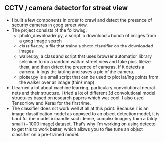 ## CCTV / camera detector for street  view

* I built a few components in order to crawl and detect the presence of security cameras in goog street view.
* The project consists of the following:
    * photo_downloader.py, a script to download a bunch of images from a goog image search
    * classifier.py, a file that trains a photo classifier on the downloaded images
    * walker.py, a class and script that uses browser automation library selenium to do a random walk in street view and 
    take pics, tileize them, and then detect the presence of cameras.  If it detects a camera, it logs the lat/lng and saves a pic of the camera.
    * plotter.py is a small script that can be used to plot lat/lng points from the walker over an image (think map)
* I learned a lot about machine learning, particulary convolutional neural nets and their structure.  I tried a lot of different 2d convolutional model structures based on research papers which was cool.  I also used Tensorflow and Keras for the first time.
* The classifier does not work well at all at this point.  Because it is an image classification model as opposed to an object detection model, it is hard for the model to handle such dense, complex imagery from a fairly small (~ 1000 image) dataset. That's why I'm working on using detecto to get this to work better, which allows you to fine tune an object classifier on a pre-trained model.

